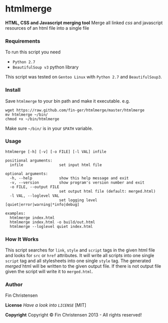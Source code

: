 htmlmerge
=========

__HTML, CSS and Javascript merging tool__
Merge all linked _css_ and javascript resources of an html file into a single
file

### Requirements ###
To run this script you need

* `Python 2.7`
* `BeautifulSoup v3` python library

This script was tested on `Gentoo Linux` with `Python 2.7` and `BeautifulSoup3`.


### Install ###
Save `htmlmerge` to your bin path and make it executable.
e.g.

    wget https://raw.github.com/fin-ger/htmlmerge/master/htmlmerge
    mv htmlmerge ~/bin/
    chmod +x ~/bin/htmlmerge

Make sure `~/bin/` is in your `$PATH` variable.

### Usage ###
    htmlmerge [-h] [-v] [-o FILE] [-l VAL] infile

    positional arguments:
      infile                set input html file

    optional arguments:
      -h, --help            show this help message and exit
      -v, --version         show program's version number and exit
      -o FILE, --output FILE
                            set output html file (default: merged.html)
      -l VAL, --loglevel VAL
                            set logging level [quiet|error|warning|*info|debug]

    examples:
      htmlmerge index.html
      htmlmerge index.html -o build/out.html
      htmlmerge --loglevel quiet index.html

### How It Works ###
This script searches for `link`, `style` and `script` tags in the given html
file and looks for `src` or `href` attributes. It will write all scripts into
one single `script` tag and all stylesheets into one single `style` tag. The
generated *merged* html will be written to the given output file. If there is
not output file given the script will write it to `merged.html`.

### Author ###
Fin Christensen

__License__
*Have a look into `LICENSE`* [MIT]

__Copyright__
Copyright &copy; Fin Christensen 2013 - All rights reserved!